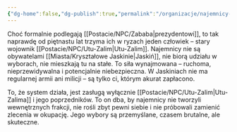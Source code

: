 ```yaml
---
{"dg-home":false,"dg-publish":true,"permalink":"/organizacje/najemnicy-krysztalowych-jaskin/","dgPassFrontmatter":true}
---
```


Choć formalnie podlegają [[Postacie/NPC/Zababa\|prezydentowi]], to tak naprawdę od piętnastu lat trzyma ich w ryzach jeden człowiek – stary wojownik [[Postacie/NPC/Utu-Zalim\|Utu-Zalim]]. Najemnicy nie są obywatelami [[Miasta/Kryształowe Jaskinie\|Jaskiń]], nie biorą udziału w wyborach, nie mieszkają tu na stałe. To siła wynajmowana – ruchoma, nieprzewidywalna i potencjalnie niebezpieczna. W Jaskiniach nie ma regularnej armii ani milicji – są tylko ci, którym akurat zapłacono.

To, że system działa, jest zasługą wyłącznie [[Postacie/NPC/Utu-Zalim\|Utu-Zalima]] i jego poprzedników. To on dba, by najemnicy nie tworzyli wewnętrznych frakcji, nie rośli zbyt pewni siebie i nie próbowali zamienić zlecenia w okupację. Jego wybory są przemyślane, czasem brutalne, ale skuteczne.